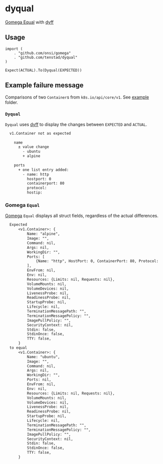 # dyqual
[Gomega Equal](https://onsi.github.io/gomega/) with [dyff](https://github.com/homeport/dyff)

## Usage

```golang
import (
    . "github.com/onsi/gomega"
    . "github.com/tenstad/dyqual"
)
```

```golang
Expect(ACTUAL).To(Dyqual(EXPECTED))
```

## Example failure message

Comparisons of two `Container`s from `k8s.io/api/core/v1`. See [example](./example) folder.

### `Dyqual`

`Dyqual` uses [dyff](https://github.com/homeport/dyff)
to display the changes between `EXPECTED` and `ACTUAL`.

```txt
  v1.Container not as expected
    
    name
      ± value change
        - ubuntu
        + alpine
    
    ports
      + one list entry added:
        - name: http
          hostport: 0
          containerport: 80
          protocol:
          hostip:
```

### Gomega `Equal`

[Gomega](https://onsi.github.io/gomega/) `Equal` displays all struct fields,
regardless of the actual differences.

```txt
  Expected
      <v1.Container>: {
          Name: "alpine",
          Image: "",
          Command: nil,
          Args: nil,
          WorkingDir: "",
          Ports: [
              {Name: "http", HostPort: 0, ContainerPort: 80, Protocol: "", HostIP: ""},
          ],
          EnvFrom: nil,
          Env: nil,
          Resources: {Limits: nil, Requests: nil},
          VolumeMounts: nil,
          VolumeDevices: nil,
          LivenessProbe: nil,
          ReadinessProbe: nil,
          StartupProbe: nil,
          Lifecycle: nil,
          TerminationMessagePath: "",
          TerminationMessagePolicy: "",
          ImagePullPolicy: "",
          SecurityContext: nil,
          Stdin: false,
          StdinOnce: false,
          TTY: false,
      }
  to equal
      <v1.Container>: {
          Name: "ubuntu",
          Image: "",
          Command: nil,
          Args: nil,
          WorkingDir: "",
          Ports: nil,
          EnvFrom: nil,
          Env: nil,
          Resources: {Limits: nil, Requests: nil},
          VolumeMounts: nil,
          VolumeDevices: nil,
          LivenessProbe: nil,
          ReadinessProbe: nil,
          StartupProbe: nil,
          Lifecycle: nil,
          TerminationMessagePath: "",
          TerminationMessagePolicy: "",
          ImagePullPolicy: "",
          SecurityContext: nil,
          Stdin: false,
          StdinOnce: false,
          TTY: false,
      }
```

